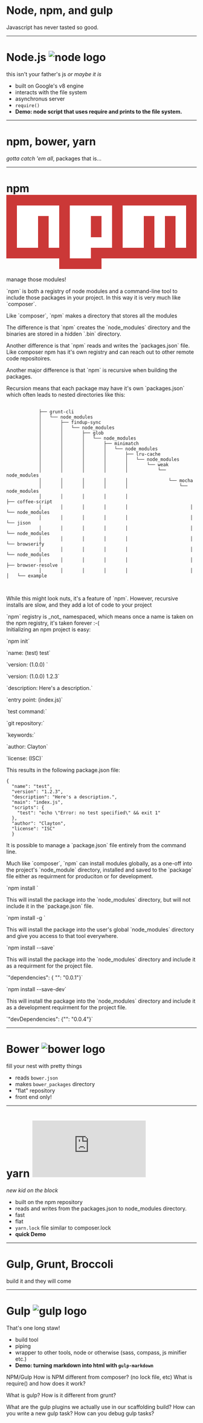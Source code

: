 # Node, npm, and gulp
Javascript has never tasted so good.

---

# Node.js ![node logo](https://nodejs.org/static/images/logos/nodejs-new-pantone-black.png)

this isn't your father's js *or maybe it is*

* built on Google's v8 engine
* interacts with the file system
* asynchronus server
* `require()`
* __Demo:  node script that uses require and prints to the file system.__

---
# npm, bower, yarn
_gotta catch 'em all_, packages that is...

---
# npm <svg viewBox="0 0 18 7"><path fill="#CB3837" d="M0,0v6h5v1h4v-1h9v-6"></path><path fill="#FFF" d="M1,1v4h2v-3h1v3h1v-4h1v5h2v-4h1v2h-1v1h2v-4h1v4h2v-3h1v3h1v-3h1v3h1v-4"></path></svg>


<section>
<p>manage those modules!</p>
<p class="fragment">`npm` is both a registry of node modules and a command-line tool to include those packages in your project. In this way it is very much like `composer`.</p></section>
<section>
  <p class="fragment">Like `composer`, `npm` makes a directory that stores all the modules</p>
  <p class="fragment">The difference is that `npm` creates the `node_modules` directory and the binaries are stored in a hidden `.bin` directory.</p>
</section>
<section>Another difference is that `npm` reads and writes the `packages.json` file.</section>
<section>Like composer npm has it's own registry and can reach out to other remote code repositoires.</section>
<section>
  <p class="fragment">Another major difference is that `npm` is recursive when building the packages. </p>
  <p class="fragment">Recursion means that each package may have it's own `packages.json` which often leads to nested directories like this:</p>
</section>
<section>
	<pre>
      <code>
            ├── grunt-cli
            │   └── node_modules
            │       ├── findup-sync
            │       │   └── node_modules
            │       │       ├── glob
            │       │       │   └── node_modules
            │       │       │       ├── minimatch
            │       │       │       │   └── node_modules
            │       │       │       │       ├── lru-cache
            │       │       │       │       │   └── node_modules
            │       │       │       │       │       └── weak
            │       │       │       │       │           └── node_modules
            │       │       │       │       │               └── mocha
            │       │       │       │       │                   └── node_modules
            │       │       │       │       │                       ├── coffee-script
            │       │       │       │       │                       │   └── node_modules
            │       │       │       │       │                       │       └── jison
            │       │       │       │       │                       │           └── node_modules
            │       │       │       │       │                       │               └── browserify
            │       │       │       │       │                       │                   └── node_modules
            │       │       │       │       │                       │                       ├── browser-resolve
            │       │       │       │       │                       │                       │   └── example
            </code>
      </pre>
</section>
<section>
<p>While this might look nuts, it's a feature of `npm`. However, recursive installs are slow, and they add a lot of code to your project</p>
</section>
<section>  `npm` registry is _not_ namespaced, which means once a name is taken on the npm registry, it's taken forever :-(</section>
<section class="pretend-commandline">
	Initializing an npm project is easy:
    <p class="fragment">`npm init`</p>
    <p class="fragment">`name: (test) test`</p>
    <p class="fragment">`version: (1.0.0) `</p>
    <p class="fragment">`version: (1.0.0) 1.2.3`</p>
    <p class="fragment">`description: Here's a description.`</p>
    <p class="fragment">`entry point: (index.js)`</p>
    <p class="fragment">`test command:`</p>
    <p class="fragment">`git repository:`</p>
    <p class="fragment">`keywords:`</p>
    <p class="fragment">`author: Clayton`</p>
    <p class="fragment">`license: (ISC)`</p>
</section>
<section> This results in the following package.json file:
<pre><code>{
  "name": "test",
  "version": "1.2.3",
  "description": "Here's a description.",
  "main": "index.js",
  "scripts": {
    "test": "echo \"Error: no test specified\" && exit 1"
  },
  "author": "Clayton",
  "license": "ISC"
  }</code></pre>
  <p class="fragment">It is possible to manage a `package.json` file entirely from the command line.</p>
  </section>
<section>Much like `composer`, `npm` can install modules globally, as a one-off into the project's `node_module` directory, installed and saved to the `package` file either as requirment for produciton or for development.</section>
<section>
	<p class="fragment">`npm install <packagename>`</p>
    	<p class="fragment">This will install the package into the `node_modules` directory, but will not include it in the `package.json` file.</p>
</section>
<section>
	<p class="fragment">`npm install -g <packagename>`</p>
    	<p class="fragment">This will install the package into the user's global `node_modules` directory and give you access to that tool everywhere.</p>
</section>
<section>
	<p class="fragment">`npm install <packagename> --save`</p>
    <p class="fragment">This will install the package into the `node_modules` directory and include it as a requirment for the project file.</p>
    <p class="fragment">`"dependencies": { "<packagename>": "0.0.1"}`</p>
</section>
<section>
	<p class="fragment">`npm install <package> --save-dev`</p>
    <p class="fragment">This will install the package into the `node_modules` directory and include it as a development requirment for the project file.</p>
    <p class="fragment">`"devDependencies": {"<packagename>": "0.0.4"}`</p>
</section>

--- 

# Bower ![bower logo](https://bower.io/img/bower-logo.svg)
fill your nest with pretty things
* reads `bower.json`
* makes `bower_packages` directory
* "flat" repository
* front end only!

___

# yarn ![yarn logo](https://external.fbed1-1.fna.fbcdn.net/safe_image.php?d=AQDxt4iQXP6JU1eN&url=https%3A%2F%2Fscontent.fbed1-1.fna.fbcdn.net%2Ft39.2365-6%2F14675948_1028213323961872_4944889018610352128_n.jpg)
*new kid on the block*
* built on the npm repository
* reads and writes from the packages.json to node_modules directory. 
* fast
* flat
* `yarn.lock` file similar to composer.lock
* __quick Demo__

---

# Gulp, Grunt, Broccoli
build it and they will come

---
# Gulp ![gulp logo](https://raw.githubusercontent.com/gulpjs/artwork/master/gulp-2x.png)
That's one long staw!
* build tool
* piping
* wrapper to other tools, node or otherwise (sass, compass, js minifier etc.)
* __Demo: turning markdown into html with `gulp-markdown`__


NPM/Gulp
How is NPM different from composer? (no lock file, etc)
What is require() and how does it work?

What is gulp?
How is it different from grunt?

What are the gulp plugins we actually use in our scaffolding build?
How can you write a new gulp task?
How can you debug gulp tasks?